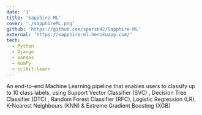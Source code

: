 ```yaml
---
date: '1'
title: 'Sapphire ML'
cover: './sapphireML.png'
github: 'https://github.com/sparsh42/Sapphire-ML'
external: 'https://sapphire-ml.herokuapp.com/'
tech:
  - Python
  - Django
  - pandas
  - NumPy
  - scikit-learn
---
```


An end-to-end Machine Learning pipeline that enables users to classify up to 10 class labels, using Support Vector Classifier (SVC) , Decision Tree Classifier (DTC) , Random Forest Classifier (RFC), Logistic Regression (LR), K-Nearest Neighbours (KNN) & Extreme Gradient Boosting (XGB)
